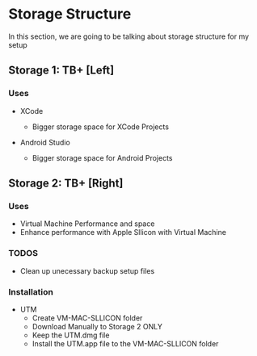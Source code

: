 # Storage Structure


In this section, we are going to be talking about storage structure for my setup




## Storage 1: TB+ [Left]

### Uses

- XCode
	- Bigger storage space for XCode Projects

- Android Studio 
	- Bigger storage space for Android Projects





## Storage 2: TB+ [Right]

### Uses

- Virtual Machine Performance and space
- Enhance performance with Apple Sllicon with Virtual Machine



### TODOS

- Clean up unecessary backup setup files


### Installation


- UTM
	- Create VM-MAC-SLLICON folder
	- Download Manually to Storage 2 ONLY
	- Keep the UTM.dmg file
	- Install the UTM.app file to the VM-MAC-SLLICON folder 



